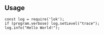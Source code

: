 


## Usage
```
const log = require('lok');
if (program.verbose) log.setLevel("trace");
log.info("Hello World!");
```
